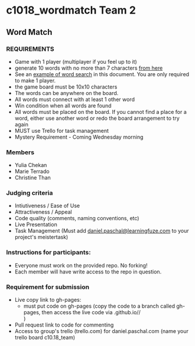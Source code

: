 # c1018_wordmatch  Team 2


## Word Match
### REQUIREMENTS
- Game with 1 player (multiplayer if you feel up to it)
- generate 10 words with no more than 7 characters <a href="https://www.randomwordgenerator.com/" target="_blank">from here</a>
- See an <a href="https://www.drumondpark.com/rules/wordsearch.php" target="_blank">example of word search</a> in this document.  You are only required to make 1 player.
- the game board must be 10x10 characters
- The words can be anywhere on the board.
- All words must connect with at least 1 other word
- Win condition when all words are found
- All words must be placed on the board.  If you cannot find a place for a word, either use another word or redo the board arrangement to try again
- MUST use Trello for task management
- Mystery Requirement - Coming Wednesday morning

### Members
- Yulia Chekan
- Marie Terrado
- Christine Than

### Judging criteria
- Intiutiveness / Ease of Use
- Attractiveness / Appeal
- Code quality (comments, naming conventions, etc)
- Live Presentation
- Task Management  (Must add daniel.paschal@learningfuze.com to your project's meistertask)

### Instructions for participants:
- Everyone must work on the provided repo.  No forking!
- Each member will have write access to the repo in question.

### Requirement for submission
- Live copy link to gh-pages: 
	- must put code on gh-pages (copy the code to a branch called gh-pages, then access the live code via <your user name>.github.io/<repo name>/<main file name>)
- Pull request link to code for commenting
- Access to group's trello (trello.com) for daniel.paschal.com  (name your trello board c10.18_team<YOURTEAMNUM>)
